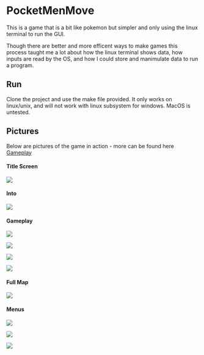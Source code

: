 # PocketMenMove
This is a game that is a bit like pokemon but simpler and only using the linux terminal to run the GUI.

Though there are better and more efficent ways to make games this process taught me a lot about how the linux terminal shows data, how inputs are read by the OS, and how I could store and manimulate data to run a program.

## Run
Clone the project and use the make file provided. It only works on linux/unix, and will not work with linux subsystem for windows. MacOS is untested.

## Pictures
Below are pictures of the game in action - more can be found here [Gameplay](https://github.com/wilmotha/PocketMenMove/tree/master/game_play_photos "Gameplay Photos")

#### Title Screen
![](https://github.com/wilmotha/PocketMenMove/blob/master/game_play_photos/introScreen.jpg)

#### Into
![](https://github.com/wilmotha/PocketMenMove/blob/master/game_play_photos/midleOfIntro.jpg)

#### Gameplay
![](https://github.com/wilmotha/PocketMenMove/blob/master/game_play_photos/beginingOfGame.jpg)

![](https://github.com/wilmotha/PocketMenMove/blob/master/game_play_photos/randomEncounter.jpg)

![](https://github.com/wilmotha/PocketMenMove/blob/master/game_play_photos/walkingAbout.jpg)

![](https://github.com/wilmotha/PocketMenMove/blob/master/game_play_photos/insideCave.jpg)

#### Full Map
![](https://github.com/wilmotha/PocketMenMove/blob/master/game_play_photos/map.jpg)

#### Menus
![](https://github.com/wilmotha/PocketMenMove/blob/master/game_play_photos/toDoList.jpg)

![](https://github.com/wilmotha/PocketMenMove/blob/master/game_play_photos/aboutScreen2.jpg)

![](https://github.com/wilmotha/PocketMenMove/blob/master/game_play_photos/menuScreen.jpg)
